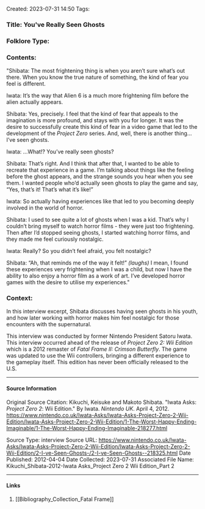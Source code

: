 Created: 2023-07-31 14:50
Tags: 

### Title:  You've Really Seen Ghosts
### Folklore Type:

### Contents:
"Shibata:  The most frightening thing is when you aren’t sure what’s out there. When you know the true nature of something, the kind of fear you feel is different.

Iwata:  It’s the way that Alien 6 is a much more frightening film before the alien actually appears.

Shibata:  Yes, precisely. I feel that the kind of fear that appeals to the imagination is more profound, and stays with you for longer. It was the desire to successfully create this kind of fear in a video game that led to the development of the _Project Zero_ series. And, well, there is another thing... I’ve seen ghosts.

Iwata:  ...What!? You’ve really seen ghosts?

Shibata:  That’s right. And I think that after that, I wanted to be able to recreate that experience in a game. I’m talking about things like the feeling before the ghost appears, and the strange sounds you hear when you see them. I wanted people who’d actually seen ghosts to play the game and say, “Yes, that’s it! That’s what it’s like!”

Iwata:  So actually having experiences like that led to you becoming deeply involved in the world of horror.

Shibata:  I used to see quite a lot of ghosts when I was a kid. That’s why I couldn’t bring myself to watch horror films - they were just too frightening. Then after I’d stopped seeing ghosts, I started watching horror films, and they made me feel curiously nostalgic.

Iwata:  Really? So you didn’t feel afraid, you felt nostalgic?

Shibata:  “Ah, that reminds me of the way it felt!” _(laughs)_ I mean, I found these experiences very frightening when I was a child, but now I have the ability to also enjoy a horror film as a work of art. I’ve developed horror games with the desire to utilise my experiences."

### Context:
In this interview excerpt, Shibata discusses having seen ghosts in his youth, and how later working with horror makes him feel nostalgic for those encounters with the supernatural.

This interview was conducted by former Nintendo President Satoru Iwata.  This interview occurred ahead of the release of _Project Zero 2: Wii Edition_ which is a 2012 remaster of _Fatal Frame II: Crimson Butterfly_.  The game was updated to use the Wii controllers, bringing a different experience to the gameplay itself.  This edition has never been officially released to the U.S.

----
#### Source Information
Original Source Citation:
	Kikuchi, Keisuke and Makoto Shibata. "Iwata Asks: _Project Zero 2_: Wii Edition." By Iwata. _Nintendo UK_. April 4, 2012.   https://www.nintendo.co.uk/Iwata-Asks/Iwata-Asks-Project-Zero-2-Wii-Edition/Iwata-Asks-Project-Zero-2-Wii-Edition/1-The-Worst-Happy-Ending-Imaginable/1-The-Worst-Happy-Ending-Imaginable-218277.html

Source Type:  interview
Source URL:  https://www.nintendo.co.uk/Iwata-Asks/Iwata-Asks-Project-Zero-2-Wii-Edition/Iwata-Asks-Project-Zero-2-Wii-Edition/2-I-ve-Seen-Ghosts-/2-I-ve-Seen-Ghosts--218325.html
Date Published:  2012-04-04
Date Collected:  2023-07-31
Associated File Name:  Kikuchi_Shibata-2012-Iwata Asks_Project Zero 2 Wii Edition_Part 2

---
#### Links
1. [[Bibliography_Collection_Fatal Frame]]
